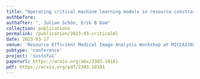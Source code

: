 ```yaml
---
title: "Operating critical machine learning models in resource constrained regimes"
authbefore:  
authafter: ", Julian Schön, Erik B Dam"
collection: publications
permalink: /publication/2023-03-criticalml
date: 2023-03-17
venue: 'Resource Efficient Medical Image Analysis Workshop at MICCAI2023'
pubtype: 'conference'
project: 'sustofai'
paperurl: https://arxiv.org/abs/2303.10181
pdf: https://arxiv.org/pdf/2303.10181
---
```

